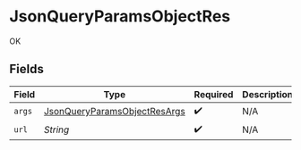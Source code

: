 # JsonQueryParamsObjectRes

OK


## Fields

| Field                                                                                   | Type                                                                                    | Required                                                                                | Description                                                                             |
| --------------------------------------------------------------------------------------- | --------------------------------------------------------------------------------------- | --------------------------------------------------------------------------------------- | --------------------------------------------------------------------------------------- |
| `args`                                                                                  | [JsonQueryParamsObjectResArgs](../../models/operations/JsonQueryParamsObjectResArgs.md) | :heavy_check_mark:                                                                      | N/A                                                                                     |
| `url`                                                                                   | *String*                                                                                | :heavy_check_mark:                                                                      | N/A                                                                                     |